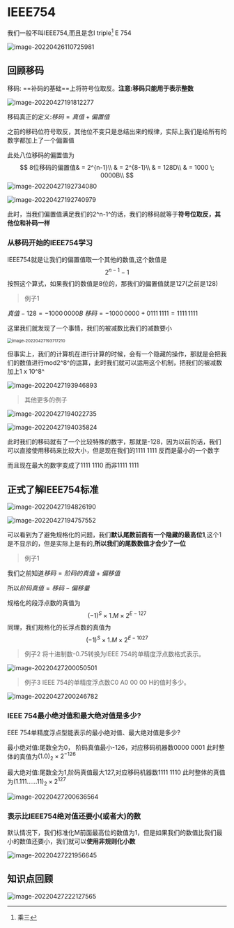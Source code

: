 # IEEE754

我们一般不叫IEEE754,而且是念I triple[^翻译1] E 754

![image-20220426110725981](https://pic.imgdb.cn/item/626761b9239250f7c55903d0.png)

[^翻译1]:乘三

## 回顾移码

移码: ==补码的基础==上将符号位取反。**注意:移码只能用于表示整数**

![image-20220427191812277](https://pic.imgdb.cn/item/62692640239250f7c50261ae.png)

移码真正的定义:$移码=真值+偏置值$

之前的移码位符号取反，其他位不变只是总结出来的规律，实际上我们是给所有的数字都加上了一个偏置值

此处八位移码的偏置值为
$$
8位移码的偏置值& = 2^{n-1}\\
& = 2^{8-1}\\
& = 128D\\
& = 1000 \; 0000B\\
$$
![image-20220427192734080](https://pic.imgdb.cn/item/62692871239250f7c506cbea.png)

![image-20220427192740979](https://pic.imgdb.cn/item/62692878239250f7c506d813.png)

此时，当我们偏置值满足我们的2^n-1^的话，我们的移码就等于**符号位取反，其他位和补码一样**

### 从移码开始的IEEE754学习

IEEE754就是让我们的偏置值取一个其他的数值,这个数值是
$$
2^{n-1}-1
$$
按照这个算式，如果我们的数值是8位的，那我们的偏置值就是127(之前是128)

> 例子1

$真值-128 = -1000 \, 0000B$
$移码= -1000 \, 0000 + 0111 \, 1111 = 1111 \, 1111$

这里我们就发现了一个事情，我们的被减数比我们的减数要小

<img src="https://pic.imgdb.cn/item/62692ab8239250f7c50b7be4.png" alt="image-20220427193717210" style="zoom: 67%;" />

但事实上，我们的计算机在进行计算的时候，会有一个隐藏的操作，那就是会把我们的数值进行mod2^8^的运算，此时我们就可以运用这个机制，把我们的被减数加上1 x 10^8^

![image-20220427193946893](https://pic.imgdb.cn/item/62692b4e239250f7c50ca78c.png)

> 其他更多的例子

![image-20220427194022735](https://pic.imgdb.cn/item/62692b72239250f7c50ced5b.png)

![image-20220427194035824](https://pic.imgdb.cn/item/62692b80239250f7c50d0290.png)

此时我们的移码就有了一个比较特殊的数字，那就是-128，因为以前的话，我们可以直接使用移码来比较大小，但是现在我们的1111 1111 反而是最小的一个数字

而且现在最大的数字变成了1111 1110 而非1111 1111

## 正式了解IEEE754标准

![image-20220427194826190](https://pic.imgdb.cn/item/62692d56239250f7c510c700.png)

![image-20220427194757552](https://pic.imgdb.cn/item/62692d39239250f7c5108d84.png)

可以看到为了避免规格化的问题，我们**默认尾数前面有一个隐藏的最高位1**,这个1是不显示的，但是实际上是有的,**所以我们的尾数数值才会少了一位**

> 例子1

我们之前知道$移码 = 阶码的真值 + 偏移值$

所以$阶码真值=移码-偏移量$

规格化的段浮点数的真值为
$$
(-1)^S \times 1.M \times 2 ^{E-127}
$$
同理，我们规格化的长浮点数的真值为
$$
(-1)^S \times 1.M \times 2 ^{E-1027}
$$

> 例子2 将十进制数-0.75转换为IEEE 754的单精度浮点数格式表示。

![image-20220427200050501](https://pic.imgdb.cn/item/6269303e239250f7c5172a82.png)

> 例子3 IEEE 754的单精度浮点数C0 A0 00 00 H的值时多少。

![image-20220427200246782](https://pic.imgdb.cn/item/626930b4239250f7c518373a.png)

### IEEE 754最小绝对值和最大绝对值是多少?

EEE 754单精度浮点型能表示的最小绝对值、最大绝对值是多少?

最小绝对值:尾数全为0， 阶码真值最小-126，对应移码机器数0000 0001
此时整体的真值为$(1.0)_2 \times 2 ^{-126}$

最大绝对值:尾数全为1,阶码真值最大127,对应移码机器数1111 1110
此时整体的真值为$(1.111……11)_2 \times 2^{127}$

![image-20220427200636564](https://pic.imgdb.cn/item/62693198239250f7c51a2a99.png)

### 表示比IEEE754绝对值还要小(或者大)的数

默认情况下，我们标准化M前面最高位的数值为1，但是如果我们的数值比我们最小的数值还要小，我们就可以**使用非规则化小数**

![image-20220427221956645](https://pic.imgdb.cn/item/626950da239250f7c5645846.png)

## 知识点回顾

![image-20220427222127565](https://pic.imgdb.cn/item/62695133239250f7c565bb0d.png)
